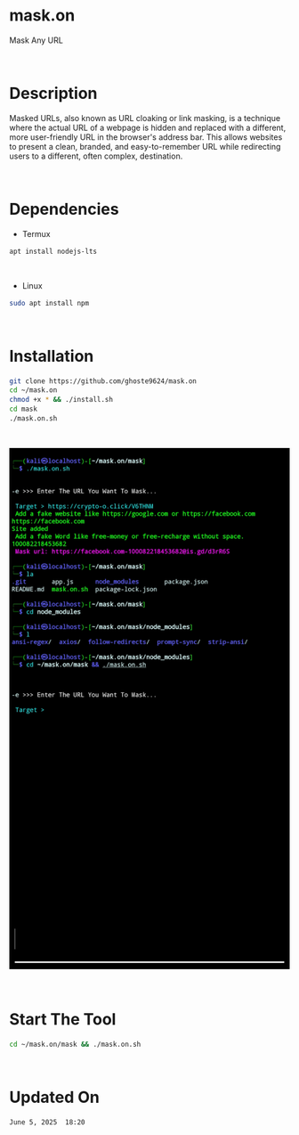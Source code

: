 # mask.on
Mask Any URL 

<br>

# Description 
Masked URLs, also known as URL cloaking or link masking, is a technique where the actual URL of a webpage is hidden and replaced with a different, more user-friendly URL in the browser's address bar. This allows websites to present a clean, branded, and easy-to-remember URL while redirecting users to a different, often complex, destination. 

<br>

# Dependencies 
* Termux
```bash
apt install nodejs-lts 
```

<br>

* Linux
```bash
sudo apt install npm
```

<br>

# Installation 
```bash
git clone https://github.com/ghoste9624/mask.on
cd ~/mask.on
chmod +x * && ./install.sh 
cd mask
./mask.on.sh
```

<br>

![alt text](https://github.com/ghoste9624/mask.on/blob/main/files%2FScreenshot_20250605-180546_Termux.jpg)

<br>

# Start The Tool
```bash
cd ~/mask.on/mask && ./mask.on.sh
```
       
<br>

# Updated On 
``
June 5, 2025  18:20
``

